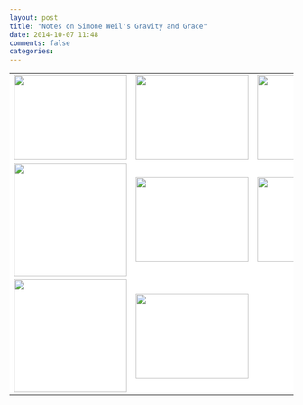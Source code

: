 ```yaml
---
layout: post
title: "Notes on Simone Weil's Gravity and Grace"
date: 2014-10-07 11:48
comments: false
categories: 
---
```

<table cellpadding="0" cellspacing="0" bgcolor="white">
	<tr>
		<td>
			<img src="https://farm4.staticflickr.com/3931/15467560875_8605030cc5_o.png", width="200", height="150"></img>
		</td>
		<td>
			<img src="https://farm4.staticflickr.com/3931/15280924268_493ec39c6a_o.png", width="200", height="150"></img>
		</td>
		<td>
			<img src="https://farm3.staticflickr.com/2949/15464415621_3e054ca679_o.png", width="200", height="150"></img>
		</td>
		<td>
			<img src="https://farm4.staticflickr.com/3933/15280992737_5705d29327_o.png", width="200", height="150"></img>
		</td>
	</tr>
	<tr>
		<td>
			<img src="https://farm6.staticflickr.com/5601/15467557635_4727becd98_o.png", width="200",width="150"></img>
		</td>	
		<td>
			<img src="https://farm3.staticflickr.com/2946/15280670949_2fc09f0518_o.png", width="200", height="150"></img>
		</td>
		<td>
			<img src="https://farm3.staticflickr.com/2945/15464418221_291b97604b_o.png", width="200", height="150"></img>
		</td>
		<td>
			<img src="https://farm4.staticflickr.com/3931/15280995507_003afe3aaf_o.png", width="200", height="150"></img>
		</td>
	</tr>
	<tr>
		<td>
			<img src="https://farm4.staticflickr.com/3933/15464419471_bc5017d0b6_o.png", width="200",width="150"></img>
		</td>	
		<td>
			<img src="https://farm4.staticflickr.com/3935/15280853430_474bf53c85_o.png", width="200", height="150"></img>
		</td>
	</tr>
</table>
